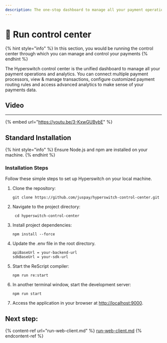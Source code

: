 ```yaml
---
description: The one-stop dashboard to manage all your payment operations
---
```


# 🔌 Run control center

{% hint style="info" %}
In this section, you would be running the control center through which you can manage and control your payments
{% endhint %}

The Hyperswitch control center is the unified dashboard to manage all your payment operations and analytics. You can connect multiple payment processors, view & manage transactions, configure customized payment routing rules and access advanced analytics to make sense of your payments data.

## Video

***

{% embed url="https://youtu.be/3-KxwGUBybE" %}

## Standard Installation

{% hint style="info" %}
Ensure Node.js and npm are installed on your machine.
{% endhint %}

### Installation Steps

Follow these simple steps to set up Hyperswitch on your local machine.

1.  Clone the repository:

    ```
    git clone https://github.com/juspay/hyperswitch-control-center.git
    ```
2.  Navigate to the project directory:

    ```
     cd hyperswitch-control-center
    ```
3.  Install project dependencies:

    ```
    npm install --force
    ```
4.  Update the .env file in the root directory.

    ```
    apiBaseUrl = your-backend-url
    sdkBaseUrl = your-sdk-url
    ```
5.  Start the ReScript compiler:

    ```
    npm run re:start
    ```
6.  In another terminal window, start the development server:

    ```
    npm run start
    ```
7. Access the application in your browser at [http://localhost:9000](http://localhost:9000/).

## Next step:

{% content-ref url="run-web-client.md" %}
[run-web-client.md](run-web-client.md)
{% endcontent-ref %}

